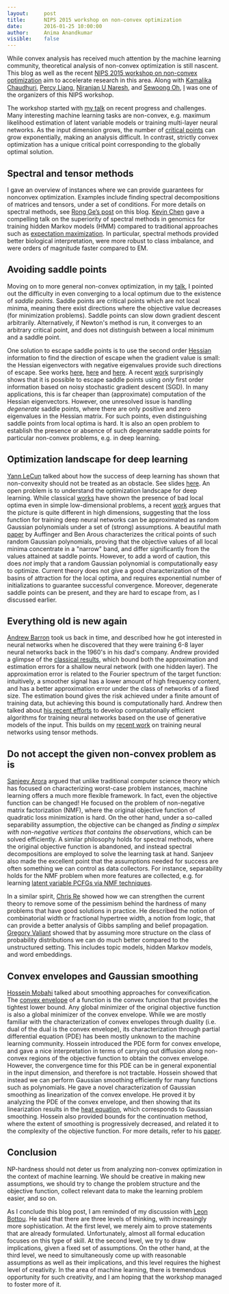 ```yaml
---
layout:     post
title:      NIPS 2015 workshop on non-convex optimization
date:       2016-01-25 10:00:00
author:     Anima Anandkumar
visible:    false
---
```


While convex analysis has received much attention by the machine learning community, theoretical analysis of non-convex optimization  is still nascent. This blog as well as the recent [NIPS 2015 workshop on non-convex optimization](https://sites.google.com/site/nips2015nonconvexoptimization/home) aim to  accelerate research in this area. Along with [Kamalika Chaudhuri](http://cseweb.ucsd.edu/~kamalika/),  [Percy Liang](http://cs.stanford.edu/~pliang/),  [Niranjan U Naresh](http://www.ics.uci.edu/~numanare/), and [Sewoong Oh](http://web.engr.illinois.edu/~swoh/), [I](http://newport.eecs.uci.edu/anandkumar/) was one of the organizers of this  NIPS workshop. 

The workshop started with [my talk](https://docs.google.com/viewer?a=v&pid=sites&srcid=ZGVmYXVsdGRvbWFpbnxuaXBzMjAxNW5vbmNvbnZleG9wdGltaXphdGlvbnxneDo0OGYxMDE2ZjFhNjlkNGRi) on recent progress and challenges. Many interesting machine learning tasks are non-convex, e.g. maximum likelihood estimation of  latent variable models or training  multi-layer neural networks. As the input dimension grows, the  number of [critical points](https://en.wikipedia.org/wiki/Critical_point_(mathematics)) can grow exponentially, making an analysis difficult. In contrast, strictly convex optimization has a unique critical point corresponding to the globally optimal solution. 

## Spectral and tensor methods

I gave an overview of instances where we can provide guarantees for nonconvex optimization. Examples include finding spectral decompositions of matrices and tensors, under a set of conditions. For more details on spectral methods, see [Rong Ge’s post](http://www.offconvex.org/2015/12/17/tensor-decompositions/) on this blog. [Kevin Chen](https://genfaculty.rutgers.edu/kcchen/home) gave a compelling talk on the superiority of spectral methods in genomics for training hidden Markov models (HMM)  compared to traditional approaches such as [expectation maximization](https://en.wikipedia.org/wiki/Expectation%E2%80%93maximization_algorithm). In particular, spectral methods provided better biological interpretation, were more robust to class imbalance, and were orders of magnitude faster compared to EM.

## Avoiding saddle points
 
Moving on to more general non-convex optimization, in my [talk](https://docs.google.com/viewer?a=v&pid=sites&srcid=ZGVmYXVsdGRvbWFpbnxuaXBzMjAxNW5vbmNvbnZleG9wdGltaXphdGlvbnxneDo0OGYxMDE2ZjFhNjlkNGRi), I pointed out the difficulty in even converging to a local optimum due to the existence of *saddle points*. Saddle points are critical points which are not local minima, meaning there exist directions where the objective value decreases (for minimization problems). Saddle points can slow down gradient descent arbitrarily. Alternatively, if  Newton's method is run, it converges to an arbitrary critical point, and does not  distinguish between a local minimum and a saddle point.

One solution to escape saddle points is to  use the second order [Hessian](https://en.wikipedia.org/wiki/Hessian_matrix) information to find the direction of escape when the gradient value is small: the  Hessian eigenvectors with negative eigenvalues provide such directions of escape. See works  [here](https://www.computer.org/csdl/proceedings/focs/1996/7594/00/75940359.pdf),  [here](http://arxiv.org/abs/1405.4604) and [here](http://link.springer.com/article/10.1007%2Fs10107-006-0706-8).  A recent  [work](http://arxiv.org/abs/1503.02101) surprisingly shows that it is possible to escape saddle points using *only* first order information based on noisy stochastic gradient descent (SGD). In many applications, this is far cheaper than (approximate) computation of the Hessian eigenvectors.  However, one unresolved issue is handling *degenerate* saddle points, where there are only positive and zero eigenvalues in the Hessian matrix. For such points, even distinguishing saddle points from local optima is hard. It is also an open problem to establish the presence or absence of  such degenerate saddle points for particular non-convex problems, e.g. in deep learning.

## Optimization landscape for deep learning

[Yann LeCun](http://yann.lecun.com/) talked about how the success of deep learning has shown that non-convexity should not be treated as an obstacle. See slides [here](https://docs.google.com/viewer?a=v&pid=sites&srcid=ZGVmYXVsdGRvbWFpbnxuaXBzMjAxNW5vbmNvbnZleG9wdGltaXphdGlvbnxneDo0YmNiNjM0OGU0NTlmMDll). An open problem is to understand the optimization landscape for deep learning. While classical [works](http://www.dsi.unifi.it/~paolo/ps/pinn.pdf) have shown the presence of bad local optima even in simple low-dimensional problems, a recent [work](http://arxiv.org/abs/1412.0233) argues that the picture is quite different in high dimensions, suggesting that the loss function for training deep neural networks can be approximated as random Gaussian polynomials under a set of (strong) assumptions. A beautiful math [paper](https://projecteuclid.org/euclid.aop/1384957786) by Auffinger and Ben Arous characterizes the critical points of such random Gaussian  polynomials, proving that the objective values of all local minima concentrate in a "narrow" band, and  differ significantly from the values attained at saddle points. However, to add a word of caution, this does *not* imply that a random Gaussian polynomial  is computationally easy to optimize. Current theory does not give a good characterization of the basins of attraction for the local optima, and requires exponential number of initializations to guarantee successful convergence. Moreover, degenerate saddle points can be present, and they are hard to escape from, as I discussed earlier. 

## Everything old is new again

[Andrew Barron](http://www.stat.yale.edu/~arb4/) took us back in time, and described how he got interested in neural networks when he discovered that they were training 6-8 layer neural networks back in the 1960's in his dad's company. Andrew provided a glimpse of the [classical results](http://link.springer.com/article/10.1023%2FA%3A1022650905902), which bound both the approximation and estimation errors for a shallow neural network (with one hidden layer). The approximation error is related to the  Fourier spectrum of the target function: intuitively, a smoother signal has a lower amount of high frequency content, and has a better approximation error under the class of   networks of a fixed size. The estimation bound gives the risk achieved under a finite amount of training data, but  achieving this  bound is   computationally hard. Andrew then talked about [his recent efforts](https://drive.google.com/file/d/0Bxz8_SW7cMO-Z2Nob1htbTNyUG8/view?usp=sharing) to develop computationally efficient algorithms for training neural networks based on the use of generative models of the input. This builds on my  [recent work](http://newport.eecs.uci.edu/anandkumar/pubs/NN_GeneralizationBound.pdf) 
 on training neural networks using tensor methods.

## Do not accept the given non-convex problem as is

[Sanjeev Arora](https://www.cs.princeton.edu/~arora/) argued that unlike traditional computer science theory which has focused on characterizing worst-case problem instances, machine learning offers a much more flexible framework. In fact, even the objective function can be changed!  He focused on the problem of non-negative matrix factorization (NMF), where the original objective function of quadratic loss minimization is hard. On the other hand,  under a so-called  separability assumption, the objective  can  be changed as *finding a simplex with non-negative vertices that contains the observations*, which can be solved efficiently. A similar philosophy holds for spectral methods, where the original objective function is abandoned, and instead spectral decompositions are employed to solve the learning task at hand. Sanjeev also made the excellent point that the assumptions needed for success are often something we can control as data collectors. For instance, separability holds for the NMF problem when more features are collected, e.g. for learning [latent variable PCFGs via NMF techniques](http://homepages.inf.ed.ac.uk/scohen/acl14pivot+supp.pdf). 

In a similar spirit,  [Chris Re](http://cs.stanford.edu/people/chrismre/)  showed how we can strengthen the current theory to remove some of the pessimism behind the hardness of many problems that have good solutions  in practice. He described the notion of combinatorial width or fractional hypertree width, a notion from logic, that can provide a better analysis of Gibbs sampling and belief propagation.  [Gregory Valiant](http://theory.stanford.edu/~valiant/) showed that by assuming more structure on the class of probability distributions we can do much better compared to the unstructured setting. This includes topic models, hidden Markov models, and word embeddings. 

## Convex envelopes and Gaussian smoothing

[Hossein Mobahi](http://people.csail.mit.edu/hmobahi/index2.html) talked about smoothing approaches for convexification. The [convex envelope](http://www.tandfonline.com/doi/abs/10.1080/03605309908821476?journalCode=lpde20#.VnH1dEorK00) of a function  is  the convex function that provides the tightest lower bound. Any global minimizer of the original objective function is also a global minimizer of the convex envelope. While we are mostly familiar with the characterization of convex envelopes through duality (i.e. dual of the dual is the convex envelope), its characterization through partial differential equation (PDE) has been mostly unknown to the machine learning community. Hossein introduced the PDE form for convex envelope, and gave a nice interpretation in terms of carrying out diffusion along  non-convex regions of the objective function to obtain the convex envelope.  However, the convergence time for this PDE can be in general  exponential in the input dimension, and therefore is not tractable. Hossein showed that instead we can perform Gaussian smoothing efficiently for many functions such as polynomials. He gave a novel characterization of Gaussian smoothing as linearization of the convex envelope.  He proved it by analyzing the PDE of the convex envelope, and then showing that its linearization results in the [heat equation](http://people.csail.mit.edu/hmobahi/pubs/gaussian_convenv_2015.pdf), which corresponds to Gaussian smoothing. Hossein also provided bounds for the continuation method, where the extent of smoothing is progressively decreased, and related it to the complexity of the objective function. For more details, refer to his [paper](http://people.csail.mit.edu/hmobahi/pubs/aaai_2015.pdf).

## Conclusion 

NP-hardness should not deter us from analyzing non-convex optimization in the context of machine learning. We should be creative in making new assumptions, we should try to change the problem structure and the objective function, collect relevant data to make the learning problem easier, and so on. 

As I conclude this blog post, I am reminded of my discussion with [Leon Bottou](http://leon.bottou.org/). He said that there are three levels of thinking, with increasingly more sophistication. At the first level, we merely aim to prove statements that are already formulated. Unfortunately, almost all formal education focuses on this type of skill. At the second level, we try to draw implications, given a fixed set of assumptions. On the other hand, at the third level, we need to simultaneously come up with reasonable assumptions as well as their implications, and this level requires the highest level of creativity. In the area of machine learning, there is tremendous opportunity for such creativity, and I am hoping that the workshop managed to foster more of it. 


